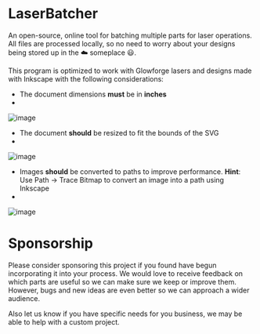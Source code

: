 # LaserBatcher
An open-source, online tool for batching multiple parts for laser operations. All files are processed locally, so no need to worry about your designs being stored up in the :cloud: someplace :smiley:.

This program is optimized to work with Glowforge lasers and designs made with Inkscape with the following considerations:

 - The document dimensions **must** be in **inches**
 - 
![image](https://github.com/Off-the-Wall-Creations/LaserBatcher/assets/11471252/260ec1d4-dd0e-4cfb-a9a3-388687552519)

 - The document **should** be resized to fit the bounds of the SVG
 - 
![image](https://github.com/Off-the-Wall-Creations/LaserBatcher/assets/11471252/10361e8c-436f-47ed-80e8-d0bf515029a1)

 - Images **should** be converted to paths to improve performance. **Hint**: Use Path -> Trace Bitmap to convert an image into a path using Inkscape
 - 
![image](https://github.com/Off-the-Wall-Creations/LaserBatcher/assets/11471252/721b6483-ecba-4a55-b3c9-b7fc15edbd64)

# Sponsorship
Please consider sponsoring this project if you found have begun incorporating it into your process. We would love to receive feedback on which parts are useful so we can make sure we keep or improve them. However, bugs and new ideas are even better so we can approach a wider audience.

Also let us know if you have specific needs for you business, we may be able to help with a custom project.
